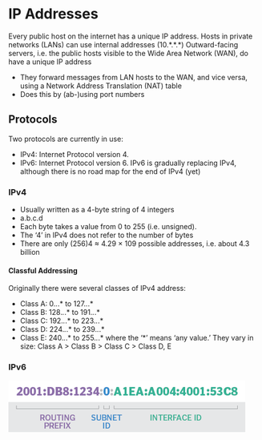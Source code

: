 # IP Addresses
Every public host on the internet has a unique IP address.
Hosts in private networks (LANs) can use internal addresses (10.\*.\*.\*)
Outward-facing servers, i.e. the public hosts visible to the Wide Area Network (WAN), do have a unique IP address
- They forward messages from LAN hosts to the WAN, and vice versa, using a Network Address Translation (NAT) table
- Does this by (ab-)using port numbers
## Protocols
Two protocols are currently in use:
- IPv4: Internet Protocol version 4.
- IPv6: Internet Protocol version 6.
IPv6 is gradually replacing IPv4, although there is no road map for the end of IPv4 (yet)
### IPv4
- Usually written as a 4-byte string of 4 integers
- a.b.c.d
- Each byte takes a value from 0 to 255 (i.e. unsigned).
- The ‘4’ in IPv4 does not refer to the number of bytes
- There are only (256)4 ≈ 4.29 × 109 possible addresses, i.e. about 4.3 billion
#### Classful Addressing
Originally there were several classes of IPv4 address:
- Class A: 0.*.*.* to 127.*.*.*
- Class B: 128.*.*.* to 191.*.*.*
- Class C: 192.*.*.* to 223.*.*.*
- Class D: 224.*.*.* to 239.*.*.*
- Class E: 240.*.*.* to 255.*.*.*
where the ‘\*’ means ‘any value.’
They vary in size: Class A > Class B > Class C > Class D, E

### IPv6
![](Pasted%20image%2020240509164022.png)
